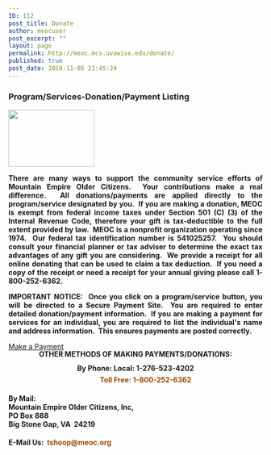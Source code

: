 ```yaml
---
ID: 112
post_title: Donate
author: meocuser
post_excerpt: ""
layout: page
permalink: http://meoc.mcs.uvawise.edu/donate/
published: true
post_date: 2018-11-05 21:45:24
---
```

<h3>Program/Services-Donation/Payment Listing
</h3>		
										<img width="170" height="113" src="http://meoc.mcs.uvawise.edu/wp-content/uploads/2018/11/callusmeoc2.jpg" alt="" />											
		<p align="justify"><b>There are many ways to support the community service efforts of Mountain Empire Older Citizens.  Your contributions make a real difference.  All donations/payments are applied directly to the program/service designated by you.  If you are making a donation, MEOC is exempt from federal income taxes under Section 501 (C) (3) of the Internal Revenue Code, therefore your gift is tax-deductible to the full extent provided by law.  MEOC is a nonprofit organization operating since 1974.  Our federal tax identification number is 541025257.  You should consult your financial planner or tax adviser to determine the exact tax advantages of any gift you are considering.  We provide a receipt for all online donating that can be used to claim a tax deduction.  If you need a copy of the receipt or need a receipt for your annual giving please call 1-800-252-6362.</b><b style="font-size: 14px; color: #7a7a7a;"> </b></p><p align="justify"><b>IMPORTANT NOTICE:  Once you click on a program/service button, you will be directed to a Secure Payment Site.  You are required to enter detailed donation/payment information.  If you are making a payment for services for an individual, you are required to list the individual's name and address information.  This ensures payments are posted correctly.</b></p>		
			<a href="https://secure.retrievermedgateway.com/cart/cart.php?action=show_information&amp;internal_key=516a97fd3fc1dd6530f8581e80a3c4e0&amp;internal_timestamp=1543269109&amp;tid=32778efbc5ac1f957990f5f91eff5f9a" target="_blank" role="button">
						Make a Payment
					</a>
		<h4 style="line-height: 14px; word-spacing: 0px; margin: 0px;" align="center">OTHER<b> METHODS OF MAKING PAYMENTS/DONATIONS:</b></h4><h4 style="line-height: 14px; word-spacing: 0px; margin: 0px;" align="center"> </h4><h4 style="line-height: 14px; word-spacing: 0px; margin: 0px;" align="center">By Phone: Local: 1-276-523-4202</h4><h4 style="color: #964b00; font-size: 14px; text-decoration: none; outline: none; margin: 0px 0px 0.5em; padding-top: 0.5em;" align="center">            Toll Free: 1-800-252-6362</h4><h4>By Mail:<br />Mountain Empire Older Citizens, Inc,<br />PO Box 888<br />Big Stone Gap, VA  24219</h4><h4>E-Mail Us:  <a style="color: #964b00; outline: none; font-size: 14px; text-decoration: none; margin: 0px 0px 0.5em; padding-top: 0.5em;" href="mailto:tshoop@meoc.org">tshoop@meoc.org</a></h4>